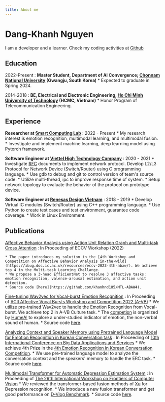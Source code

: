 ```yaml
---
title: About me
---
```


Dang-Khanh Nguyen
============

I am a developer and a learner. Check my coding activities at [Github](https://github.com/khanhnd185)

Education
---------

2022-Present
:   **Master Student, Department of AI Convergence; [Chonnam National University](https://international.jnu.ac.kr/) (Gwangju, South Korea)**
    * Expected to graduate in Spring 2024.

2014-2018
:   **BE, Electrical and Electronic Engineering, [Ho Chi Minh University of Technology](https://hcmut.edu.vn/en) (HCMC, Vietnam)**
    * Honor Program of Telecommunication Engineering.

Experience
----------

**Researcher at [Smart Computing Lab](http://sclab.jnu.ac.kr/)**
:   2022 - Present
    * My research interest is emotion recognition, multimodal learning, and multimodal fusion.
    * Investigate and implement machine learning, deep learning model using Pytorch framework.

**Software Engineer at [Viettel High Technology Company](https://viettelhightech.vn/)**
:   2020 - 2021
    * Investigate [RFC](https://en.wikipedia.org/wiki/Request_for_Comments) documents to implement network protocol. Develop L2/L3  Protocol for Network Device (Switch/Router) using C programming language.
    * Use gdb to debug and git to control version of team's source code.
    * Utilize multi-thread, ipc to improve response time of system.
    * Setup network topology to evaluate the behavior of the protocol on prototype device.

**Software Engineer at [Renesas Design Vietnam](http://vietnam.renesas.com/)**
:   2018 - 2019
    * Develop Virtual IC modules (Switch/Router) using C++ programming language.
    * Use Python to create test cases and test environment, guarantee code coverage.
    * Work in Linux Environment.


Publications
--------------------

[Affective Behavior Analysis using Action Unit Relation Graph and Multi-task Cross Attention](https://arxiv.org/abs/2207.10293)
:   In Proceeding of ECCV Workshop (2022)

    * The paper introduces my solution in the [4th Workshop and Competition on Affective Behavior Analysis in-the-wild](https://ibug.doc.ic.ac.uk/resources/eccv-2023-4th-abaw/). We achieve top 4 in the Multi-task Learning Challange.
    * We propose a 3-head EfficientNet to resolve 3 affective tasks: emotion recognition, valence-arousal estimation, and action unit detection.
    * Source code [here](https://github.com/khanhnd185/MTL-ABAW4).

[Fine-tuning Wav2vec for Vocal-burst Emotion Recognition](https://arxiv.org/abs/2210.00263)
:   In Proceeding of [ACII Affective Vocal Bursts Workshop and Competition 2022 (A-VB)](https://arxiv.org/abs/2210.15754)
    * We utilize pre-trained Wav2vec to handle the Emotion Recognition from Vocal-burst. We achieve top 2 in A-VB Culture task.
    * The [competion](https://www.competitions.hume.ai/avb2022) is organized by [HumeAI](https://hume.ai/) to explore a under-studied indicator of emotion, the non-verbal sound of human.
    * Source code [here](https://github.com/khanhnd185/AVB2022).

[Analyzing Context and Speaker Memory using Pretrained Language Model for Emotion Recognition in Korean Conversation task](https://drive.google.com/file/d/1c7N5KcWahmLxxS42UXhjY6CIjdcjh26o/view)
:   In Proceeding of [10th International Conference on Big Data Applications and Services](http://kbigdata.or.kr/bigdas2022/)
    * We achieve 4th Prize in the [4th Emotion Recognition in Korean Conversation Competition](https://sites.google.com/view/kerc2022/).
    * We use pre-trained language model to analyze the conversation context and the speakers' memory to handle the ERC task.
    * Source code [here](https://github.com/khanhnd185/KERC22).

[Multimodal Transformer for Automatic Depression Estimation System]()
:   In Proceeding of [The 29th International Workshop on Frontiers of Computer Vision](https://iwfcv2023.github.io/)
    * We reviewed the transformer-based fusion methods of [Xu](https://arxiv.org/abs/2206.06488) for Depression recognition.
    * We introduce a new fusion transformer and get good performance on [D-Vlog Benchmark](https://ojs.aaai.org/index.php/AAAI/article/view/21483).
    * Source code [here](https://github.com/khanhnd185/Transformer-fusion).
